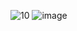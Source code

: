 ![10](https://github.com/Prekshah30/Student-management_Hackhaven_202/assets/132327440/696fbe23-df2d-41e0-98f3-4bdbe64271c9)
![image](https://github.com/Prekshah30/Student-management_Hackhaven_202/assets/132327440/c130375d-6762-47e8-befa-494a350334a4)

